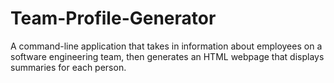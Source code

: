 # Team-Profile-Generator
A command-line application that takes in information about employees on a software engineering team, then generates an HTML webpage that displays summaries for each person.
